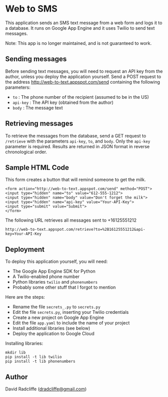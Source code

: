 # Web to SMS

This application sends an SMS text message from a web form and logs it to
a database. It runs on Google App Engine and it uses Twilio to send text
messages.

Note: This app is no longer maintained, and is not guaranteed to work.

## Sending messages

Before sending text messages, you will need to request an API key from the
author, unless you deploy the application yourself. Send a POST request
to the address http://web-to-text.appspot.com/send containing the following
parameters:

* `to` : The phone number of the recipient (assumed to be in the US)
* `api-key` : The API key (obtained from the author)
* `body` : The message text

## Retrieving messages

To retrieve the messages from the database, send a GET request to
`/retrieve` with the parameters `api-key`, `to`, and `body`. 
Only the `api-key` parameter is required. 
Results are returned in JSON format in reverse chronological order.

## Sample HTML Code

This form creates a button that will remind someone to get the milk.

    <form action="http://web-to-text.appspot.com/send" method="POST">
    <input type="hidden" name="to" value="612-555-1212">
    <input type="hidden" name="body" value="Don't forget the milk">
    <input type="hidden" name="api-key" value="Your-API-Key">
    <input type="submit" value="Submit">
    </form>

The following URL retrieves all messages sent to +16125551212

    http://web-to-text.appspot.com/retrieve?to=%2B16125551212&api-key=Your-API-Key
    

## Deployment

To deploy this application yourself, you will need:

* The Google App Engine SDK for Python
* A Twilio-enabled phone number
* Python libraries `twilio` and `phonenumbers`
* Probably some other stuff that I forgot to mention


Here are the steps:

* Rename the file `secrets_.py` to `secrets.py`
* Edit the file `secrets.py`, inserting your Twilio credentials
* Create a new project on Google App Engine
* Edit the file `app.yaml` to include the name of your project
* Install additional libraries (see below)
* Deploy the application to Google Cloud

Installing libraries:

    mkdir lib
    pip install -t lib twilio
    pip install -t lib phonenumbers

## Author

David Radcliffe (dradcliffe@gmail.com)

